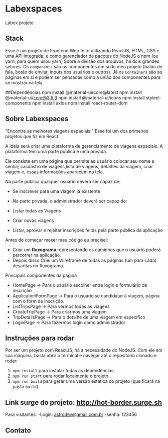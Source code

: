 # Labexspaces
Labex projeto

## Stack
Esse é um projeto de Frontend Web feito utilizando ReactJS, HTML, CSS e uma API integrada; 
e como gerenciador de pacotes do NodeJS o npm [ou yarn, para quem usou yarn]
Sobre a divisão dos arquivos, há dois grandes setores. Os `components` são 
os componentes em si do meu projeto (balão de fala, botão de enviar, 
inputs dos usuários e outros). Já os `Containers` são as páginas em si e 
podem ser pensadas como a união dos componentes para se mostrar na tela. 

##Dependências
npm install @material-ui/core@latest
npm install @material-ui/core@3.9.3
npm install @material-ui/icons
npm install styled-components
npm install axios
npm install react-router-dom
 
## Sobre Labexspaces
"Encontre as melhores viagens espaciais!"
Esse foi um dos primeiros projetos que fiz em React.

A ideia será criar uma plataforma de gerenciamento de viagens espaciais. A plataforma tem
uma parte pública e uma privada.

Ele consiste em uma página que permite ao usuário colocar seu nome e senha; 
casdastro de viagens,lista de viagens, detalhes da viagem, criar viagem
e, essas informações aparecem na tela.  

Na parte pública qualquer usuário deverá ser capaz de:

- Se inscrever para uma viagem já existente
- Na parte privada, o administrador deverá ser capaz de:

- Listar todas as Viagens
- Criar novas viagens
- Listar, aprovar e rejeitar inscrições feitas pela parte pública da aplicação

Antes de começar mexer meu  código eu precisei:
- Criar um **fluxograma** representando os caminhos que o usuário poderá percorrer na aplicação.
- Depois disso Criei um Wireframe de todas as páginas (um para cada) descritas no fluxograma. 

Principais componentes da página
- HomePage  → Para o usuário escolher entre login e formulário de inscrição
- ApplicationFormPage → Para o usuário se candidatar à viagem, página com o form de inscrição.
- ListTripsPage → Para vermos todas as viagens
- CreateTripPage → Para criarmos uma viagem
- TripDetailsPage → Para o detalhe de uma viagem em específico
- LoginPage → Para fazermos login como administrador


## Instruções para rodar
Por ser um projeto com ReactJS, há a necessidade do NodeJS. Com ele em 
sua máquina, basta abrir o terminal e navegar até o repositório clonado e 
rodar:

1. `npm install` para instalar todas as dependências;
1. `npm run start` para rodar localmente o projeto
1. `npm run build` para gerar uma versão estática do projeto 
(que ficará na pasta `build`)

## Link surge do projeto: http://hot-border.surge.sh
Para visitantes:
-Login: astrodev@gmail.com.br
-senha: 123456

## Contato
<Pedro Villalba>
<elprogramadorpedro@gmail.com>
<Celular: +55 21 990554342>
